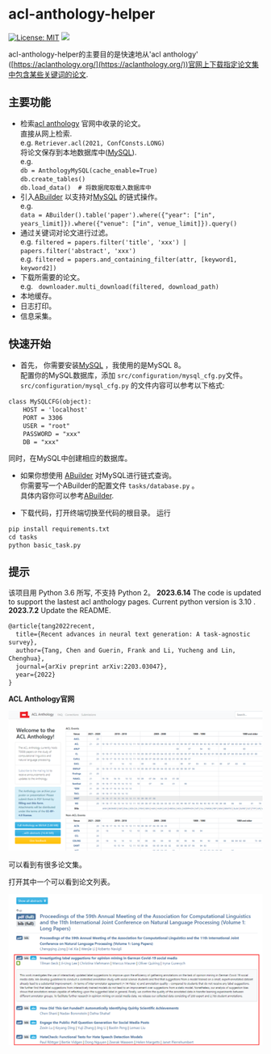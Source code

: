# acl-anthology-helper

[![License: MIT](https://img.shields.io/badge/License-MIT-yellow.svg)](https://opensource.org/licenses/MIT)
[![](https://img.shields.io/static/v1?label=Readme&message=English&color=blue)](/README_zh.md)

acl-anthology-helper的主要目的是快速地从'acl anthology' ([https://aclanthology.org/](https://aclanthology.org/))官网上下载指定论文集中包含某些关键词的论文.

## 主要功能
- 检索[acl anthology](https://aclanthology.org/) 官网中收录的论文。
<br> 直接从网上检索.
<br> e.g. ```Retriever.acl(2021, ConfConsts.LONG)``` 
<br> 将论文保存到本地数据库中([MySQL](https://dev.mysql.com/downloads/mysql/)).
<br> e.g. 
<br>```db = AnthologyMySQL(cache_enable=True)```
<br>```db.create_tables()```
<br>```db.load_data()  # 将数据爬取载入数据库中``` 
- 引入[ABuilder](https://github.com/lizhenggan/ABuilder) 以支持对[MySQL](https://dev.mysql.com/downloads/mysql/) 的链式操作。
<br> e.g.
<br>```data = ABuilder().table('paper').where({"year": ["in", years_limit]}).where({"venue": ["in", venue_limit]}).query()```
- 通过关键词对论文进行过滤。
<br> e.g. ```filtered = papers.filter('title', 'xxx') | papers.filter('abstract', 'xxx')``` 
<br> e.g. ```filtered = papers.and_containing_filter(attr, [keyword1, keyword2])``` 
- 下载所需要的论文。
<br> e.g. ``` downloader.multi_download(filtered, download_path)``` 
- 本地缓存。
- 日志打印。
- 信息采集。

## 快速开始
- 首先， 你需要安装[MySQL](https://dev.mysql.com/downloads/mysql/) ，我使用的是MySQL 8。
<br>配置你的MySQL数据库，添加 ```src/configuration/mysql_cfg.py```文件。
<br> ```src/configuration/mysql_cfg.py``` 的文件内容可以参考以下格式:
```python3
class MySQLCFG(object):
    HOST = 'localhost'
    PORT = 3306
    USER = "root"
    PASSWORD = "xxx"
    DB = "xxx"
``` 
同时，在MySQL中创建相应的数据库。

- 如果你想使用 [ABuilder](https://github.com/lizhenggan/ABuilder) 对MySQL进行链式查询。
<br>你需要写一个ABuilder的配置文件 ```tasks/database.py``` 。
<br>具体内容你可以参考[ABuilder](https://github.com/lizhenggan/ABuilder).

- 下载代码，打开终端切换至代码的根目录。
运行
```python3
pip install requirements.txt
cd tasks
python basic_task.py
``` 

## 提示

该项目用 Python 3.6 所写, 不支持 Python 2。
**2023.6.14** The code is updated to support the lastest acl anthology pages. Current python version is 3.10 .
**2023.7.2** Update the README.

```angular2
@article{tang2022recent,
  title={Recent advances in neural text generation: A task-agnostic survey},
  author={Tang, Chen and Guerin, Frank and Li, Yucheng and Lin, Chenghua},
  journal={arXiv preprint arXiv:2203.03047},
  year={2022}
}
```

**ACL Anthology官网**

![](/images/aclanthology.png)

可以看到有很多论文集。

打开其中一个可以看到论文列表。

![](/images/paper_list.png)

